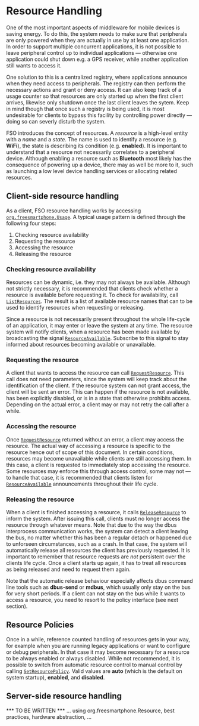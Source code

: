 # Resource Handling

One of the most important aspects of middleware for mobile devices is saving energy. To do this, the system needs to make sure that peripherals are only powered when they are actually in use by at least one application. In order to support multiple concurrent applications, it is not possible to leave peripheral control up to individual applications — otherwise one application could shut down e.g. a GPS receiver, while another application still wants to access it.

One solution to this is a centralized registry, where applications announce when they need access to peripherals. The registry can then perform the necessary actions and grant or deny access. It can also keep track of a usage counter so that resources are only started up when the first client arrives, likewise only shutdown once the last client leaves the sytem. Keep in mind though that once such a registry is being used, it is most undesirable for clients to bypass this facility by controlling power directly — doing so can severly disturb the system.

FSO introduces the concept of resources. A *resource* is a high-level entity with a *name* and a *state*. The name is used to identify a resource (e.g. **WiFi**), the state is describing its condition (e.g. **enabled**). It is important to understand that a resource not necessarily correlates to a peripheral device. Although enabling a resource such as **Bluetooth** most likely has the consequence of powering up a device, there may as well be more to it, such as launching a low level device handling services or allocating related resources.

## Client-side resource handling

As a client, FSO resource handling works by accessing [`org.freesmartphone.Usage`](http://docs.freesmartphone.org/org.freesmartphone.Usage.html). A typical usage pattern is defined through the following four steps:

1.   Checking resource availability
2.   Requesting the resource
3.   Accessing the resource
4.   Releasing the resource

### Checking resource availability

Resources can be dynamic, i.e. they may not always be available. Although not strictly necessary, it is recommended that clients check whether a resource is available before requesting it. To check for availability, call [`ListResources`](http://docs.freesmartphone.org/org.freesmartphone.Usage.html#ListResources). The result is a list of available resource names that can to be used to identify resources when requesting or releasing.

Since a resource is not necessarily present throughout the whole life-cycle of an application, it may enter or leave the system at any time. The resource system will notify clients, when a resource has been made available by broadcasting the signal [`ResourceAvailable`](http://docs.freesmartphone.org/org.freesmartphone.Usage.html#ResourceAvailable). Subscribe to this signal to stay informed about resources becoming available or unavailable.

### Requesting the resource

A client that wants to access the resource can call [`RequestResource`](http://docs.freesmartphone.org/org.freesmartphone.Usage.html#RequestResource). This call does not need parameters, since the system will keep track about the identification of the client. If the resource system can not grant access, the client will be sent an error. This can happen if the resource is not available, has been explicitly disabled, or is in a state that otherwise prohibits access. Depending on the actual error, a client may or may not retry the call after a while.

### Accessing the resource

Once [`RequestResource`](http://docs.freesmartphone.org/org.freesmartphone.Usage.html#RequestResource) returned without an error, a client may access the resource. The actual way of accessing a resource is specific to the resource hence out of scope of this document. In certain conditions, resources may become unavailable while clients are still accessing them. In this case, a client is requested to immediately stop accessing the resource. Some resources may enforce this through access control, some may not — to handle that case, it is recommended that clients listen for [`ResourceAvailable`](http://docs.freesmartphone.org/org.freesmartphone.Usage.html#ResourceAvailable) announcements throughout their life cycle.

### Releasing the resource

When a client is finished accessing a resource, it calls [`ReleaseResource`](http://docs.freesmartphone.org/org.freesmartphone.Usage.html#ReleaseResource) to inform the system. After issuing this call, clients must no longer access the resource through whatever means. Note that due to the way the dbus interprocess communication works, the system can detect a client leaving the bus, no matter whether this has been a regular detach or happened due to unforseen circumstances, such as a crash. In that case, the system will automatically release all resources the client has previously requested. It is important to remember that resource requests are *not* persistent over the clients life cycle. Once a client starts up again, it has to treat all resources as being released and need to request them again.

Note that the automatic release behaviour especially affects dbus command line tools such as **dbus-send** or **mdbus**, which usually only stay on the bus for very short periods. If a client can not stay on the bus while it wants to access a resource, you need to resort to the policy interface (see next section).

## Resource Policies

Once in a while, reference counted handling of resources gets in your way, for example when you are running legacy applications or want to configure or debug peripherals. In that case it may become necessary for a resource to be always enabled or always disabled. While not recommended, it is possible to switch from automatic resource control to manual control by calling [`SetResourcePolicy`](http://docs.freesmartphone.org/org.freesmartphone.Usage.html#SetResourcePolicy). Valid values are **auto** (which is the default on system startup), **enabled**, and **disabled**.

## Server-side resource handling

*** TO BE WRITTEN *** ... using org.freesmartphone.Resource, best practices, hardware abstraction, ...

